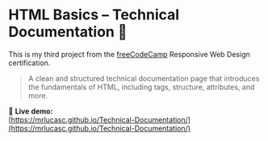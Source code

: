# HTML Basics – Technical Documentation 📘

This is my third project from the [freeCodeCamp](https://www.freecodecamp.org/) Responsive Web Design certification.

> A clean and structured technical documentation page that introduces the fundamentals of HTML, including tags, structure, attributes, and more.

🔗 **Live demo:**  
[https://mrlucasc.github.io/Technical-Documentation/](https://mrlucasc.github.io/Technical-Documentation/)
